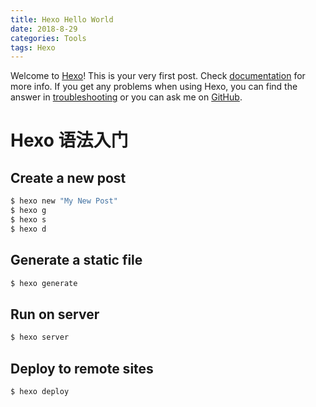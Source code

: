 ```yaml
---
title: Hexo Hello World
date: 2018-8-29
categories: Tools
tags: Hexo
---
```

Welcome to [Hexo](https://hexo.io/)! This is your very first post. Check [documentation](https://hexo.io/docs/) for more info. If you get any problems when using Hexo, you can find the answer in [troubleshooting](https://hexo.io/docs/troubleshooting.html) or you can ask me on [GitHub](https://github.com/hexojs/hexo/issues).
# Hexo 语法入门

## Create a new post

``` bash
$ hexo new "My New Post"
$ hexo g
$ hexo s
$ hexo d
```
<!--more-->

## Generate a static file

``` bash
$ hexo generate
```


## Run on server

``` bash
$ hexo server
```


## Deploy to remote sites

``` bash
$ hexo deploy
```
